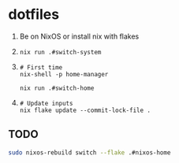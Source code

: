 # dotfiles

1. Be on NixOS or install nix with flakes

2. ```
   nix run .#switch-system
   ```

3. ```
   # First time
   nix-shell -p home-manager

   nix run .#switch-home
   ```

4. ```
   # Update inputs
   nix flake update --commit-lock-file .
   ```

## TODO

```bash
sudo nixos-rebuild switch --flake .#nixos-home
```

